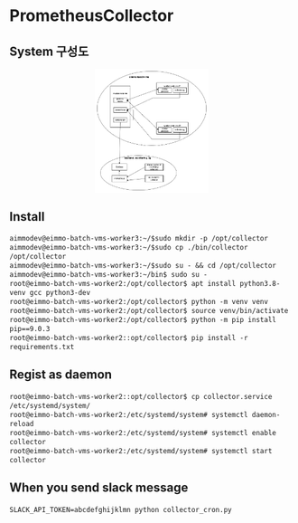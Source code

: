 # PrometheusCollector

## System 구성도

<img alt="시스템 구성도" src="resource/azure-vm-disk-metric.png" height=40% width=40% style="margin-left:auto; margin-right:auto; display: block;"/>

## Install
```shell
aimmodev@eimmo-batch-vms-worker3:~/$sudo mkdir -p /opt/collector
aimmodev@eimmo-batch-vms-worker3:~/$sudo cp ./bin/collector /opt/collector
aimmodev@eimmo-batch-vms-worker3:~/$sudo su - && cd /opt/collector
aimmodev@eimmo-batch-vms-worker3:~/bin$ sudo su -
root@eimmo-batch-vms-worker2:/opt/collector$ apt install python3.8-venv gcc python3-dev
root@eimmo-batch-vms-worker2:/opt/collector$ python -m venv venv
root@eimmo-batch-vms-worker2:/opt/collector$ source venv/bin/activate
root@eimmo-batch-vms-worker2:/opt/collector$ python -m pip install pip==9.0.3
root@eimmo-batch-vms-worker2::opt/collector$ pip install -r requirements.txt
```

## Regist as daemon
```shell
root@eimmo-batch-vms-worker2::opt/collector$ cp collector.service /etc/systemd/system/
root@eimmo-batch-vms-worker2:/etc/systemd/system# systemctl daemon-reload
root@eimmo-batch-vms-worker2:/etc/systemd/system# systemctl enable collector
root@eimmo-batch-vms-worker2:/etc/systemd/system# systemctl start collector
```

## When you send slack message
```shell
SLACK_API_TOKEN=abcdefghijklmn python collector_cron.py
```